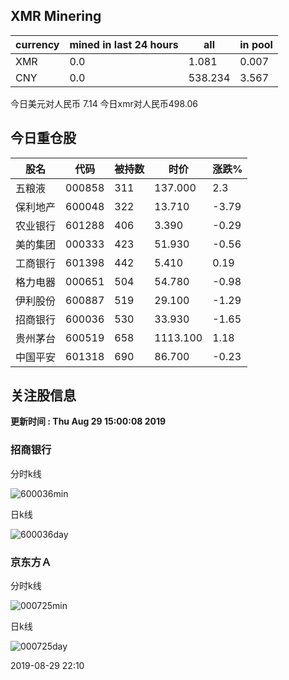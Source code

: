 ## XMR Minering

|currency|mined in last 24 hours|all|in pool|
|---|---|---|---|
|XMR|0.0|1.081|0.007|
|CNY|0.0|538.234|3.567|

今日美元对人民币 7.14	今日xmr对人民币498.06


## 今日重仓股 

|股名|代码|被持数|时价|涨跌%|
|---|---|---|---|---|
|五粮液|000858|311|137.000|2.3|
|保利地产|600048|322|13.710|-3.79|
|农业银行|601288|406|3.390|-0.29|
|美的集团|000333|423|51.930|-0.56|
|工商银行|601398|442|5.410|0.19|
|格力电器|000651|504|54.780|-0.98|
|伊利股份|600887|519|29.100|-1.29|
|招商银行|600036|530|33.930|-1.65|
|贵州茅台|600519|658|1113.100|1.18|
|中国平安|601318|690|86.700|-0.23|

## 关注股信息
**更新时间 : Thu Aug 29 15:00:08 2019**
### 招商银行 
分时k线

![600036min](http://image.sinajs.cn/newchart/min/n/sh600036.gif)

日k线

![600036day](http://image.sinajs.cn/newchart/daily/n/sh600036.gif)

### 京东方Ａ 
分时k线

![000725min](http://image.sinajs.cn/newchart/min/n/sz000725.gif)

日k线

![000725day](http://image.sinajs.cn/newchart/daily/n/sz000725.gif)

2019-08-29 22:10